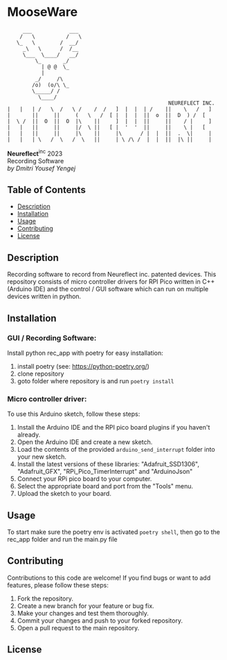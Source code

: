 # MooseWare

```
     ___            ___ 
    /   \          /   \
   \_   \        /  __/
     _\   \      /  /__ 
     \___  \____/   __/ 
         \_       _/    
           | @ @  \_    
           |            
         _/     /\      
        /o)  (o/\ \_    
        \_____/ /       
          \____/        
                                                    NEUREFLECT INC.
|   |   | /   \  /   \ /    /  /   ]  |  |  | /    ||    \   /   ]
|       ||     ||     (   \   /  [ |  |  |  ||  o  ||  D  ) /  [  
|  \ /  ||  O  ||  O  |\    ||     ]  |  |  ||     ||    / |     ]
|   |   ||     ||     |/  \ ||   [ |  '  '  ||     ||    \ |   [  
|   |   ||     ||     |\    ||     |\      / |  |  ||  .  \|     |
|   |   | \   /  \   /  \   ||     | \ /\ /  |  |  ||  |\ ||     |
```
**Neureflect**<sup>inc</sup> 2023  
Recording Software  
*by Dmitri Yousef Yengej*

## Table of Contents

- [Description](#description)
- [Installation](#Installation)
- [Usage](#usage)
- [Contributing](#contributing)
- [License](#license)

## Description 
Recording software to record from Neureflect inc. patented devices. This repository consists of micro controller drivers for RPI Pico written in C++ (Arduino IDE) and the control / GUI software which can run on multiple devices written in python.

## Installation
### GUI / Recording Software:
Install python rec_app with poetry for easy installation:
1. install poetry (see: https://python-poetry.org/)
2. clone repository
3. goto folder where repository is and run `poetry install`

### Micro controller driver:
To use this Arduino sketch, follow these steps:

1. Install the Arduino IDE and the RPI pico board plugins if you haven't already.
2. Open the Arduino IDE and create a new sketch.
3. Load the contents of the provided `arduino_send_interrupt` folder into your new sketch.
4. Install the latest versions of these libraries: "Adafruit_SSD1306", "Adafruit_GFX", "RPi_Pico_TimerInterrupt"  and "ArduinoJson" 
5. Connect your RPi pico board to your computer.
6. Select the appropriate board and port from the "Tools" menu.
7. Upload the sketch to your board.

## Usage
To start make sure the poetry env is activated `poetry shell`, then go to the rec_app folder and run the main.py file

## Contributing
Contributions to this code are welcome! If you find bugs or want to add features, please follow these steps:

1. Fork the repository.
2. Create a new branch for your feature or bug fix.
3. Make your changes and test them thoroughly.
4. Commit your changes and push to your forked repository.
5. Open a pull request to the main repository.

## License

